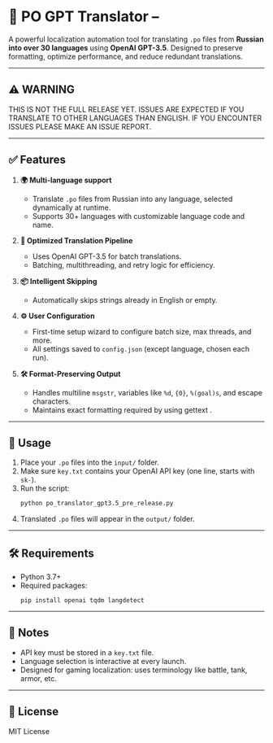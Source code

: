 # 📝 PO GPT Translator –

A powerful localization automation tool for translating `.po` files from **Russian into over 30 languages** using **OpenAI GPT-3.5**. Designed to preserve formatting, optimize performance, and reduce redundant translations.

---


## ⚠️ WARNING

THIS IS NOT THE FULL RELEASE YET. ISSUES ARE EXPECTED IF YOU TRANSLATE TO OTHER LANGUAGES THAN ENGLISH. IF YOU ENCOUNTER ISSUES PLEASE MAKE AN ISSUE REPORT.

---


## ✅ Features

1. **🌍 Multi-language support**
   - Translate `.po` files from Russian into any language, selected dynamically at runtime.
   - Supports 30+ languages with customizable language code and name.

2. **🚀 Optimized Translation Pipeline**
   - Uses OpenAI GPT-3.5 for batch translations.
   - Batching, multithreading, and retry logic for efficiency.

3. **📦 Intelligent Skipping**
   - Automatically skips strings already in English or empty.

4. **⚙️ User Configuration**
   - First-time setup wizard to configure batch size, max threads, and more.
   - All settings saved to `config.json` (except language, chosen each run).

5. **🛠 Format-Preserving Output**
   - Handles multiline `msgstr`, variables like `%d`, `{0}`, `%(goal)s`, and escape characters.
   - Maintains exact formatting required by using gettext .

---

## 📁 Usage

1. Place your `.po` files into the `input/` folder.
2. Make sure `key.txt` contains your OpenAI API key (one line, starts with `sk-`).
3. Run the script:
   ```bash
   python po_translator_gpt3.5_pre_release.py
   ```
4. Translated `.po` files will appear in the `output/` folder.

---

## 🛠 Requirements

- Python 3.7+
- Required packages:
  ```
  pip install openai tqdm langdetect
  ```

---

## 📄 Notes

- API key must be stored in a `key.txt` file.
- Language selection is interactive at every launch.
- Designed for gaming localization: uses terminology like battle, tank, armor, etc.

---

## 📃 License

MIT License
